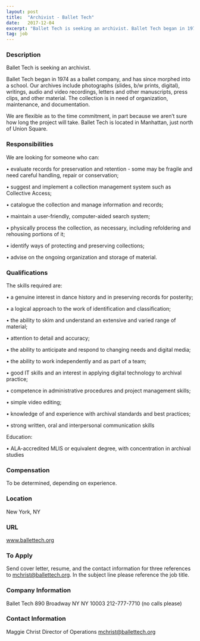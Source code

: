 ```yaml
---
layout: post
title:  "Archivist - Ballet Tech"
date:   2017-12-04
excerpt: "Ballet Tech is seeking an archivist. Ballet Tech began in 1974 as a ballet company, and has since morphed into a school. Our archives include photographs (slides, b/w prints, digital), writings, audio and video recordings, letters and other manuscripts, press clips, and other material. The collection is in need of..."
tag: job
---
```


### Description   

Ballet Tech is seeking an archivist.

Ballet Tech began in 1974 as a ballet company, and has since morphed into a school. Our archives include photographs (slides, b/w prints, digital), writings, audio and video recordings, letters and other manuscripts, press clips, and other material. The collection is in need of organization, maintenance, and documentation. 

We are flexible as to the time commitment, in part because we aren’t sure how long the project will take.  Ballet Tech is located in Manhattan, just north of Union Square. 



### Responsibilities   

We are looking for someone who can:

• 	evaluate records for preservation and retention - some may be fragile and need careful handling, repair or conservation;

• 	suggest and implement a collection management system such as Collective Access;

• 	catalogue the collection and manage information and records;

• 	maintain a user-friendly, computer-aided search system;

• 	physically process the collection, as necessary, including refoldering and rehousing portions of it;

• 	identify ways of protecting and preserving collections;

• 	advise on the ongoing organization and storage of material.



### Qualifications   

The skills required are:

• 	a genuine interest in dance history and in preserving records for posterity;

• 	a logical approach to the work of identification and classification;

• 	the ability to skim and understand an extensive and varied range of material;

• 	attention to detail and accuracy;

• 	the ability to anticipate and respond to changing needs and digital media;

• 	the ability to work independently and as part of a team;

• 	good IT skills and an interest in applying digital technology to archival practice;

• 	competence in administrative procedures and project management skills;

• 	simple video editing;

• 	knowledge of and experience with archival standards and best practices;

• 	strong written, oral and interpersonal communication skills

Education:

• 	ALA-accredited MLIS or equivalent degree, with concentration in archival studies



### Compensation   

To be determined, depending on experience.


### Location   

New York, NY


### URL   

www.ballettech.org

### To Apply   

Send cover letter, resume, and the contact information for three references to mchrist@ballettech.org. In the subject line please reference the job title. 


### Company Information   

Ballet Tech
890 Broadway
NY NY 10003
212-777-7710 (no calls please)


### Contact Information   

Maggie Christ
Director of Operations
mchrist@ballettech.org

